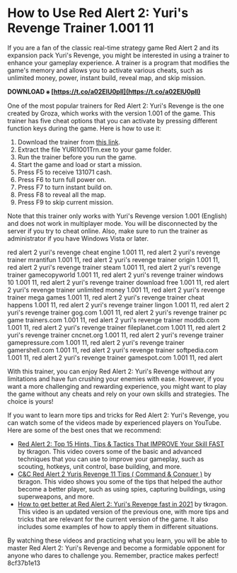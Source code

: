 # How to Use Red Alert 2: Yuri's Revenge Trainer 1.001 11
 
If you are a fan of the classic real-time strategy game Red Alert 2 and its expansion pack Yuri's Revenge, you might be interested in using a trainer to enhance your gameplay experience. A trainer is a program that modifies the game's memory and allows you to activate various cheats, such as unlimited money, power, instant build, reveal map, and skip mission.
 
**DOWNLOAD ⚹ [https://t.co/a02ElU0plI](https://t.co/a02ElU0plI)**


 
One of the most popular trainers for Red Alert 2: Yuri's Revenge is the one created by Groza, which works with the version 1.001 of the game. This trainer has five cheat options that you can activate by pressing different function keys during the game. Here is how to use it:
 
1. Download the trainer from [this link](https://megagames.com/trainers/red-alert-2-yuris-revenge-v1001-5-trainer).
2. Extract the file YURI1001Trn.exe to your game folder.
3. Run the trainer before you run the game.
4. Start the game and load or start a mission.
5. Press F5 to receive 131071 cash.
6. Press F6 to turn full power on.
7. Press F7 to turn instant build on.
8. Press F8 to reveal all the map.
9. Press F9 to skip current mission.

Note that this trainer only works with Yuri's Revenge version 1.001 (English) and does not work in multiplayer mode. You will be disconnected by the server if you try to cheat online. Also, make sure to run the trainer as administrator if you have Windows Vista or later.
 
red alert 2 yuri's revenge cheat engine 1.001 11,  red alert 2 yuri's revenge trainer mrantifun 1.001 11,  red alert 2 yuri's revenge trainer origin 1.001 11,  red alert 2 yuri's revenge trainer steam 1.001 11,  red alert 2 yuri's revenge trainer gamecopyworld 1.001 11,  red alert 2 yuri's revenge trainer windows 10 1.001 11,  red alert 2 yuri's revenge trainer download free 1.001 11,  red alert 2 yuri's revenge trainer unlimited money 1.001 11,  red alert 2 yuri's revenge trainer mega games 1.001 11,  red alert 2 yuri's revenge trainer cheat happens 1.001 11,  red alert 2 yuri's revenge trainer lingon 1.001 11,  red alert 2 yuri's revenge trainer gog.com 1.001 11,  red alert 2 yuri's revenge trainer pc game trainers.com 1.001 11,  red alert 2 yuri's revenge trainer moddb.com 1.001 11,  red alert 2 yuri's revenge trainer fileplanet.com 1.001 11,  red alert 2 yuri's revenge trainer cncnet.org 1.001 11,  red alert 2 yuri's revenge trainer gamepressure.com 1.001 11,  red alert 2 yuri's revenge trainer gamershell.com 1.001 11,  red alert 2 yuri's revenge trainer softpedia.com 1.001 11,  red alert 2 yuri's revenge trainer gamespot.com 1.001 11,  red alert
 
With this trainer, you can enjoy Red Alert 2: Yuri's Revenge without any limitations and have fun crushing your enemies with ease. However, if you want a more challenging and rewarding experience, you might want to play the game without any cheats and rely on your own skills and strategies. The choice is yours!
  
If you want to learn more tips and tricks for Red Alert 2: Yuri's Revenge, you can watch some of the videos made by experienced players on YouTube. Here are some of the best ones that we recommend:

- [Red Alert 2: Top 15 Hints, Tips & Tactics That IMPROVE Your Skill FAST](https://www.youtube.com/watch?v=RV_cJqvR5wA) by tkragon. This video covers some of the basic and advanced techniques that you can use to improve your gameplay, such as scouting, hotkeys, unit control, base building, and more.
- [C&C Red Alert 2 Yuris Revenge 11 Tips ( Command & Conquer )](https://www.youtube.com/watch?v=MRl9WzT0PV0) by tkragon. This video shows you some of the tips that helped the author become a better player, such as using spies, capturing buildings, using superweapons, and more.
- [How to get better at Red Alert 2: Yuri's Revenge fast in 2021](https://www.youtube.com/watch?v=rwr28rSvUNg) by tkragon. This video is an updated version of the previous one, with more tips and tricks that are relevant for the current version of the game. It also includes some examples of how to apply them in different situations.

By watching these videos and practicing what you learn, you will be able to master Red Alert 2: Yuri's Revenge and become a formidable opponent for anyone who dares to challenge you. Remember, practice makes perfect!
 8cf37b1e13
 
